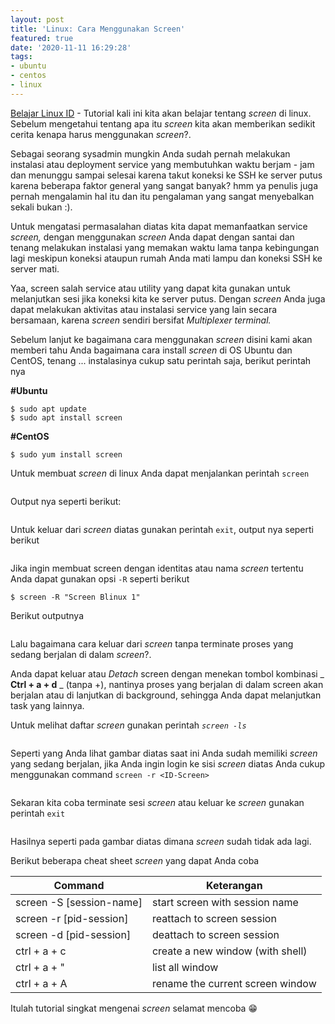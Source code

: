 ```yaml
---
layout: post
title: 'Linux: Cara Menggunakan Screen'
featured: true
date: '2020-11-11 16:29:28'
tags:
- ubuntu
- centos
- linux
---
```


[Belajar Linux ID](/) - Tutorial kali ini kita akan belajar tentang _screen_ di linux. Sebelum mengetahui tentang apa itu _screen_ kita akan memberikan sedikit cerita kenapa harus menggunakan _screen_?.

Sebagai seorang sysadmin mungkin Anda sudah pernah melakukan instalasi atau deployment service yang membutuhkan waktu berjam - jam dan menunggu sampai selesai karena takut koneksi ke SSH ke server putus karena beberapa faktor general yang sangat banyak? hmm ya penulis juga pernah mengalamin hal itu dan itu pengalaman yang sangat menyebalkan sekali bukan :).

Untuk mengatasi permasalahan diatas kita dapat memanfaatkan service _screen,_ dengan menggunakan _screen_ Anda dapat dengan santai dan tenang melakukan instalasi yang memakan waktu lama tanpa kebingungan lagi meskipun koneksi ataupun rumah Anda mati lampu dan koneksi SSH ke server mati.

Yaa, screen salah service atau utility yang dapat kita gunakan untuk melanjutkan sesi jika koneksi kita ke server putus. Dengan _screen_ Anda juga dapat melakukan aktivitas atau instalasi service yang lain secara bersamaan, karena _screen_ sendiri bersifat _Multiplexer terminal._

Sebelum lanjut ke bagaimana cara menggunakan _screen_ disini kami akan memberi tahu Anda bagaimana cara install _screen_ di OS Ubuntu dan CentOS, tenang ... instalasinya cukup satu perintah saja, berikut perintah nya

**#Ubuntu**

<!--kg-card-begin: markdown-->

    $ sudo apt update
    $ sudo apt install screen

<!--kg-card-end: markdown-->

**#CentOS**

<!--kg-card-begin: markdown-->

    $ sudo yum install screen

<!--kg-card-end: markdown-->

Untuk membuat _screen_ di linux Anda dapat menjalankan perintah `screen`

<figure class="kg-card kg-image-card kg-width-wide"><img src="/content/images/2020/11/image-1.png" class="kg-image" alt srcset="/content/images/size/w600/2020/11/image-1.png 600w, /content/images/2020/11/image-1.png 617w"></figure>

Output nya seperti berikut:

<figure class="kg-card kg-image-card kg-width-wide"><img src="/content/images/2020/11/image-2.png" class="kg-image" alt srcset="/content/images/size/w600/2020/11/image-2.png 600w, /content/images/2020/11/image-2.png 620w"></figure>

Untuk keluar dari _screen_ diatas gunakan perintah `exit`, output nya seperti berikut

<figure class="kg-card kg-image-card kg-width-wide"><img src="/content/images/2020/11/image-4.png" class="kg-image" alt srcset="/content/images/size/w600/2020/11/image-4.png 600w, /content/images/2020/11/image-4.png 620w"></figure>

Jika ingin membuat screen dengan identitas atau nama _screen_ tertentu Anda dapat gunakan opsi `-R` seperti berikut

<!--kg-card-begin: markdown-->

    $ screen -R "Screen Blinux 1"

<!--kg-card-end: markdown-->

Berikut outputnya

<figure class="kg-card kg-image-card kg-width-wide"><img src="/content/images/2020/11/image-5.png" class="kg-image" alt srcset="/content/images/size/w600/2020/11/image-5.png 600w, /content/images/2020/11/image-5.png 615w"></figure>

Lalu bagaimana cara keluar dari _screen_ tanpa terminate proses yang sedang berjalan di dalam _screen_?.

Anda dapat keluar atau _Detach_ screen dengan menekan tombol kombinasi _ **Ctrl + a + d** _ (tanpa +), nantinya proses yang berjalan di dalam screen akan berjalan atau di lanjutkan di background, sehingga Anda dapat melanjutkan task yang lainnya.

Untuk melihat daftar _screen_ gunakan perintah _`screen -ls`_

<figure class="kg-card kg-image-card kg-width-wide"><img src="/content/images/2020/11/image-6.png" class="kg-image" alt srcset="/content/images/size/w600/2020/11/image-6.png 600w, /content/images/2020/11/image-6.png 614w"></figure>

Seperti yang Anda lihat gambar diatas saat ini Anda sudah memiliki _screen_ yang sedang berjalan, jika Anda ingin login ke sisi _screen_ diatas Anda cukup menggunakan command `screen -r <ID-Screen>`

<figure class="kg-card kg-image-card"><img src="/content/images/2020/11/image-7.png" class="kg-image" alt srcset="/content/images/size/w600/2020/11/image-7.png 600w, /content/images/2020/11/image-7.png 617w"></figure>

Sekaran kita coba terminate sesi _screen_ atau keluar ke _screen_ gunakan perintah `exit`

<figure class="kg-card kg-image-card"><img src="/content/images/2020/11/image-8.png" class="kg-image" alt srcset="/content/images/size/w600/2020/11/image-8.png 600w, /content/images/2020/11/image-8.png 619w"></figure>

Hasilnya seperti pada gambar diatas dimana _screen_ sudah tidak ada lagi.

Berikut beberapa cheat sheet _screen_ yang dapat Anda coba

<!--kg-card-begin: markdown-->

| Command | Keterangan |
| --- | --- |
| screen -S [session-name] | start screen with session name |
| screen -r [pid-session] | reattach to screen session |
| screen -d [pid-session] | deattach to screen session |
| ctrl + a + c | create a new window (with shell) |
| ctrl + a + " | list all window |
| ctrl + a + A | rename the current screen window |

<!--kg-card-end: markdown-->

Itulah tutorial singkat mengenai _screen_ selamat mencoba 😁

